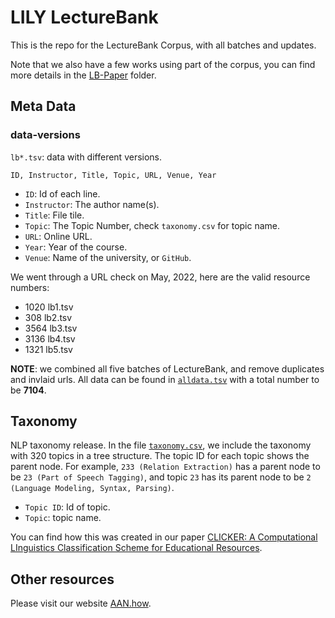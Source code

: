 # LILY LectureBank


This is the repo for the LectureBank Corpus, with all batches and updates.

Note that we also have a few works using part of the corpus, you can find more details in the [LB-Paper](https://github.com/Yale-LILY/LectureBank/tree/master/LB-Paper) folder.



## Meta Data

### data-versions
`lb*.tsv`: data with different versions. 


`ID, Instructor, Title, Topic, URL, Venue, Year`


- `ID`: Id of each line.
- `Instructor`: The author name(s).
- `Title`: File tile.
- `Topic`: The Topic Number, check `taxonomy.csv` for topic name. 
- `URL`: Online URL.
- `Year`: Year of the course.
- `Venue`: Name of the university, or `GitHub`.

We went through a URL check on May, 2022, here are the valid resource numbers: 
- 1020 lb1.tsv
- 308 lb2.tsv
- 3564 lb3.tsv
- 3136 lb4.tsv
- 1321 lb5.tsv

**NOTE**: we combined all five batches of LectureBank, and remove duplicates and invlaid urls. All data can be found in [`alldata.tsv`](https://github.com/Yale-LILY/LectureBank/blob/master/alldata.tsv) with a total number to be **7104**. 


## Taxonomy

NLP taxonomy release. 
In the file [`taxonomy.csv`](https://github.com/Yale-LILY/LectureBank/blob/master/taxonomy.csv), we include the taxonomy with 320 topics in a tree structure. The topic ID for each topic shows the parent node. For example, `233 (Relation Extraction)` has a parent node to be `23 (Part of Speech Tagging)`, and topic `23` has its parent node to be `2 (Language Modeling, Syntax, Parsing)`.


- `Topic ID`: Id of topic.
- `Topic`: topic name.

 You can find how this was created in our paper [CLICKER: A Computational LInguistics Classification Scheme for Educational Resources](https://arxiv.org/abs/2112.08578).

## Other resources

Please visit our website [AAN.how](https://aan.how/).
